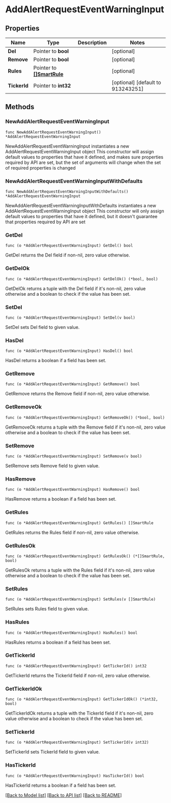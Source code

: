 # AddAlertRequestEventWarningInput

## Properties

Name | Type | Description | Notes
------------ | ------------- | ------------- | -------------
**Del** | Pointer to **bool** |  | [optional] 
**Remove** | Pointer to **bool** |  | [optional] 
**Rules** | Pointer to [**[]SmartRule**](SmartRule.md) |  | [optional] 
**TickerId** | Pointer to **int32** |  | [optional] [default to 913243251]

## Methods

### NewAddAlertRequestEventWarningInput

`func NewAddAlertRequestEventWarningInput() *AddAlertRequestEventWarningInput`

NewAddAlertRequestEventWarningInput instantiates a new AddAlertRequestEventWarningInput object
This constructor will assign default values to properties that have it defined,
and makes sure properties required by API are set, but the set of arguments
will change when the set of required properties is changed

### NewAddAlertRequestEventWarningInputWithDefaults

`func NewAddAlertRequestEventWarningInputWithDefaults() *AddAlertRequestEventWarningInput`

NewAddAlertRequestEventWarningInputWithDefaults instantiates a new AddAlertRequestEventWarningInput object
This constructor will only assign default values to properties that have it defined,
but it doesn't guarantee that properties required by API are set

### GetDel

`func (o *AddAlertRequestEventWarningInput) GetDel() bool`

GetDel returns the Del field if non-nil, zero value otherwise.

### GetDelOk

`func (o *AddAlertRequestEventWarningInput) GetDelOk() (*bool, bool)`

GetDelOk returns a tuple with the Del field if it's non-nil, zero value otherwise
and a boolean to check if the value has been set.

### SetDel

`func (o *AddAlertRequestEventWarningInput) SetDel(v bool)`

SetDel sets Del field to given value.

### HasDel

`func (o *AddAlertRequestEventWarningInput) HasDel() bool`

HasDel returns a boolean if a field has been set.

### GetRemove

`func (o *AddAlertRequestEventWarningInput) GetRemove() bool`

GetRemove returns the Remove field if non-nil, zero value otherwise.

### GetRemoveOk

`func (o *AddAlertRequestEventWarningInput) GetRemoveOk() (*bool, bool)`

GetRemoveOk returns a tuple with the Remove field if it's non-nil, zero value otherwise
and a boolean to check if the value has been set.

### SetRemove

`func (o *AddAlertRequestEventWarningInput) SetRemove(v bool)`

SetRemove sets Remove field to given value.

### HasRemove

`func (o *AddAlertRequestEventWarningInput) HasRemove() bool`

HasRemove returns a boolean if a field has been set.

### GetRules

`func (o *AddAlertRequestEventWarningInput) GetRules() []SmartRule`

GetRules returns the Rules field if non-nil, zero value otherwise.

### GetRulesOk

`func (o *AddAlertRequestEventWarningInput) GetRulesOk() (*[]SmartRule, bool)`

GetRulesOk returns a tuple with the Rules field if it's non-nil, zero value otherwise
and a boolean to check if the value has been set.

### SetRules

`func (o *AddAlertRequestEventWarningInput) SetRules(v []SmartRule)`

SetRules sets Rules field to given value.

### HasRules

`func (o *AddAlertRequestEventWarningInput) HasRules() bool`

HasRules returns a boolean if a field has been set.

### GetTickerId

`func (o *AddAlertRequestEventWarningInput) GetTickerId() int32`

GetTickerId returns the TickerId field if non-nil, zero value otherwise.

### GetTickerIdOk

`func (o *AddAlertRequestEventWarningInput) GetTickerIdOk() (*int32, bool)`

GetTickerIdOk returns a tuple with the TickerId field if it's non-nil, zero value otherwise
and a boolean to check if the value has been set.

### SetTickerId

`func (o *AddAlertRequestEventWarningInput) SetTickerId(v int32)`

SetTickerId sets TickerId field to given value.

### HasTickerId

`func (o *AddAlertRequestEventWarningInput) HasTickerId() bool`

HasTickerId returns a boolean if a field has been set.


[[Back to Model list]](../README.md#documentation-for-models) [[Back to API list]](../README.md#documentation-for-api-endpoints) [[Back to README]](../README.md)


